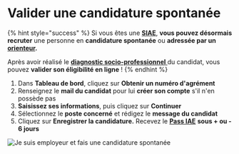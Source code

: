 # Valider une candidature spontanée

{% hint style="success" %}
Si vous êtes une [**SIAE**](https://doc.inclusion.beta.gouv.fr/presentation/employeurs-solidaires), **vous pouvez désormais recruter** une personne en **candidature spontanée** ou **adressée par un** [**orienteur**](https://doc.inclusion.beta.gouv.fr/pourquoi-une-plateforme-de-linclusion/qui-sont-les-differents-prescripteurs/orienteur)**.** 

Après avoir réalisé le [**diagnostic socio-professionnel** ](https://doc.inclusion.beta.gouv.fr/qui-est-eligible-iae-criteres-eligibilite#diagnostic_de_reference)du candidat, vous pouvez **valider son éligibilité en ligne** !
{% endhint %}

1. Dans **Tableau de bord**, cliquez sur **Obtenir un numéro d'agrément** 
2. Renseignez le **mail du candidat** pour lui **créer son compte** s'il n'en possède pas
3. **Saisissez ses informations**, puis cliquez sur **Continuer**
4. Sélectionnez le **poste concerné** et rédigez le **message du candidat**
5. Cliquez sur **Enregistrer la candidature.** Recevez le [**Pass IAE**](https://doc.inclusion.beta.gouv.fr/qui-peut-beneficier-des-contrats-dinsertion-par-lactivite-economique) **sous + ou - 6 jours**

![Je suis employeur et fais une candidature spontan&#xE9;e](https://s5.gifyu.com/images/demo-employeur-spontv2.gif)

